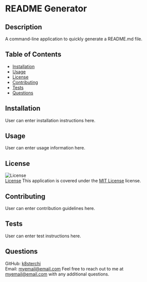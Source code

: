 # README Generator

## Description
A command-line application to quickly generate a README.md file.

## Table of Contents
- [Installation](#installation)
- [Usage](#usage)
- [License](#license)
- [Contributing](#contributing)
- [Tests](#tests)
- [Questions](#questions)

## Installation
User can enter installation instructions here.

## Usage
User can enter usage information here. 

## License
![License](https://img.shields.io/badge/License-MIT%20License-brightgreen)  
[License](./LICENSE)
This application is covered under the [MIT License](./LICENSE) license.

## Contributing
User can enter contribution guidelines here.

## Tests
User can enter test instructions here.

## Questions
GitHub: [k8sterchi](https://github.com/k8sterchi)  
Email: myemail@email.com
Feel free to reach out to me at myemail@email.com with any additional questions.
